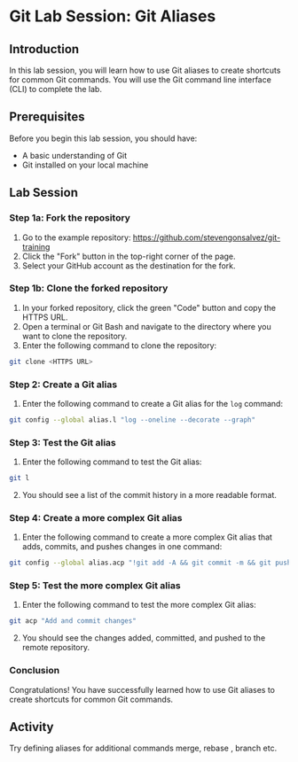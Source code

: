 # Git Lab Session: Git Aliases

## Introduction

In this lab session, you will learn how to use Git aliases to create shortcuts for common Git commands. You will use the Git command line interface (CLI) to complete the lab.

## Prerequisites

Before you begin this lab session, you should have:

- A basic understanding of Git
- Git installed on your local machine

## Lab Session

### Step 1a: Fork the repository

1. Go to the example repository: https://github.com/stevengonsalvez/git-training
2. Click the "Fork" button in the top-right corner of the page.
3. Select your GitHub account as the destination for the fork.

### Step 1b: Clone the forked repository

1. In your forked repository, click the green "Code" button and copy the HTTPS URL.
2. Open a terminal or Git Bash and navigate to the directory where you want to clone the repository.
3. Enter the following command to clone the repository:

```bash
git clone <HTTPS URL>
```

### Step 2: Create a Git alias

1. Enter the following command to create a Git alias for the `log` command:

```bash
git config --global alias.l "log --oneline --decorate --graph"
```

### Step 3: Test the Git alias

1. Enter the following command to test the Git alias:

```bash
git l
```

2. You should see a list of the commit history in a more readable format.

### Step 4: Create a more complex Git alias

1. Enter the following command to create a more complex Git alias that adds, commits, and pushes changes in one command:

```bash
git config --global alias.acp "!git add -A && git commit -m && git push"
```

### Step 5: Test the more complex Git alias

1. Enter the following command to test the more complex Git alias:

```bash
git acp "Add and commit changes"
```

2. You should see the changes added, committed, and pushed to the remote repository.

### Conclusion

Congratulations! You have successfully learned how to use Git aliases to create shortcuts for common Git commands.


## Activity

Try defining aliases for additional commands merge, rebase , branch etc.